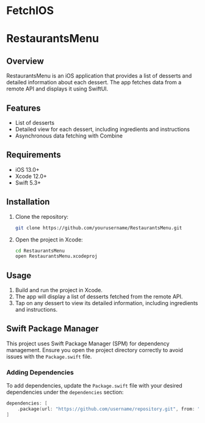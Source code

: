 # FetchIOS
# RestaurantsMenu

## Overview
RestaurantsMenu is an iOS application that provides a list of desserts and detailed information about each dessert. The app fetches data from a remote API and displays it using SwiftUI.

## Features
- List of desserts
- Detailed view for each dessert, including ingredients and instructions
- Asynchronous data fetching with Combine

## Requirements
- iOS 13.0+
- Xcode 12.0+
- Swift 5.3+

## Installation
1. Clone the repository:
    ```sh
    git clone https://github.com/yourusername/RestaurantsMenu.git
    ```
2. Open the project in Xcode:
    ```sh
    cd RestaurantsMenu
    open RestaurantsMenu.xcodeproj
    ```

## Usage
1. Build and run the project in Xcode.
2. The app will display a list of desserts fetched from the remote API.
3. Tap on any dessert to view its detailed information, including ingredients and instructions.

## Swift Package Manager
This project uses Swift Package Manager (SPM) for dependency management. Ensure you open the project directory correctly to avoid issues with the `Package.swift` file.

### Adding Dependencies
To add dependencies, update the `Package.swift` file with your desired dependencies under the `dependencies` section:
```swift
dependencies: [
    .package(url: "https://github.com/username/repository.git", from: "1.0.0")
]

